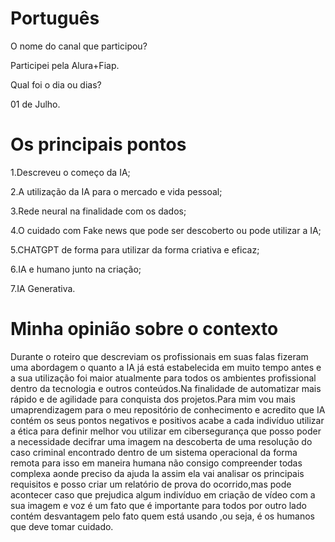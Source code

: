 
# Português 

O nome do canal que participou?

Participei pela Alura+Fiap.

Qual foi o dia ou dias?

01 de Julho.


# Os principais pontos

1.Descreveu o começo da IA;

2.A utilização da IA para o mercado e vida pessoal;

3.Rede neural  na finalidade com os dados;

4.O cuidado com Fake news  que pode ser descoberto ou pode utilizar a IA;

5.CHATGPT de forma para utilizar da forma criativa e eficaz;

6.IA e humano junto na criação;

7.IA Generativa.


# Minha opinião sobre o contexto 

<p>Durante o roteiro que  descreviam os profissionais em suas falas fizeram uma abordagem o quanto a IA já está estabelecida em muito  tempo antes e a sua utilização foi maior atualmente para todos os ambientes profissional dentro da tecnologia e outros conteúdos.Na finalidade de automatizar mais rápido e de agilidade para  conquista dos projetos.Para mim vou mais umaprendizagem para o meu repositório de conhecimento e acredito que IA contém os seus pontos negativos e positivos acabe a cada indivíduo utilizar a ética para definir melhor vou utilizar em cibersegurança que posso poder a necessidade  decifrar uma imagem  na descoberta  de uma resolução do caso criminal encontrado dentro de um sistema  operacional da forma remota para isso em maneira humana não consigo compreender  todas complexa aonde preciso  da ajuda Ia assim ela vai analisar os principais requisitos e posso criar um relatório de prova do ocorrido,mas pode acontecer caso que prejudica algum indivíduo em criação de vídeo com a sua imagem e voz é um fato que  é importante para todos por outro lado contém desvantagem pelo fato quem está usando ,ou seja, é os humanos que deve tomar cuidado. </p>
   
